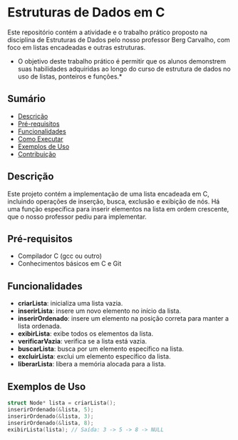 # Estruturas de Dados em C

Este repositório contém a atividade e o  trabalho prático proposto na disciplina de Estruturas de Dados pelo nosso professor Berg Carvalho, com foco em listas encadeadas e outras estruturas. 


* O objetivo deste trabalho prático é permitir que os alunos demonstrem suas habilidades
adquiridas ao longo do curso de estrutura de dados no uso de listas, ponteiros e funções.*

## Sumário

- [Descrição](#descrição)
- [Pré-requisitos](#pré-requisitos)
- [Funcionalidades](#funcionalidades)
- [Como Executar](#como-executar)
- [Exemplos de Uso](#exemplos-de-uso)
- [Contribuição](#contribuição)

## Descrição

Este projeto contém a implementação de uma lista encadeada em C, incluindo operações de inserção, busca, exclusão e exibição de nós. Há uma função específica para inserir elementos na lista em ordem crescente, que o nosso professor pediu para implementar.

## Pré-requisitos

- Compilador C (gcc ou outro)
- Conhecimentos básicos em C e Git

## Funcionalidades

- **criarLista**: inicializa uma lista vazia.
- **inserirLista**: insere um novo elemento no início da lista.
- **inserirOrdenado**: insere um elemento na posição correta para manter a lista ordenada.
- **exibirLista**: exibe todos os elementos da lista.
- **verificarVazia**: verifica se a lista está vazia.
- **buscarLista**: busca por um elemento específico na lista.
- **excluirLista**: exclui um elemento específico da lista.
- **liberarLista**: libera a memória alocada para a lista.

## Exemplos de Uso

```c
struct Node* lista = criarLista();
inserirOrdenado(&lista, 5);
inserirOrdenado(&lista, 3);
inserirOrdenado(&lista, 8);
exibirLista(lista); // Saída: 3 -> 5 -> 8 -> NULL
```
